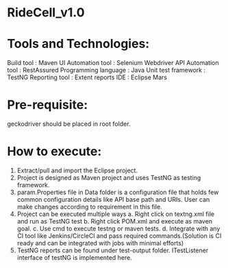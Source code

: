 # RideCell_v1.0

# Tools and Technologies:

Build tool 				: Maven
UI Automation tool		: Selenium Webdriver
API Automation tool		: RestAssured
Programming language	: Java
Unit test framework		: TestNG
Reporting tool			: Extent reports
IDE						: Eclipse Mars

# Pre-requisite:

geckodriver should be placed in root folder.

# How to execute:

1. Extract/pull and import the Eclipse project.
2. Project is designed as Maven project and uses TestNG as testing framework.
3. param.Properties file in Data folder is a configuration file that holds few common configuration details like API base path and URIs. User can make changes according to requirement in this file.
4. Project can be executed multiple ways
	a. Right click on textng.xml file and run as TestNG test
	b. Right click POM.xml and execute as maven goal.
	c. Use cmd to execute testng or maven tests.
	d. Integrate with any CI tool like Jenkins/CircleCI and pass required commands.(Solution is CI ready and can be integrated with jobs with minimal efforts)
6. TestNG reports can be found under test-output folder. ITestListener interface of testNG is implemented here.


	


